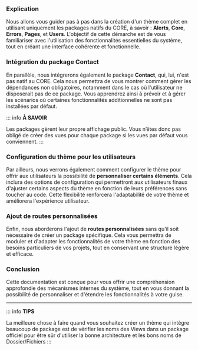### Explication
Nous allons vous guider pas à pas dans la création d'un thème complet en utilisant uniquement les packages natifs du CORE, à savoir : **Alerts**, **Core**, **Errors**, **Pages**, et **Users**. L'objectif de cette démarche est de vous familiariser avec l'utilisation des fonctionnalités essentielles du système, tout en créant une interface cohérente et fonctionnelle.

### Intégration du package Contact
En parallèle, nous intégrerons également le package **Contact**, qui, lui, n'est pas natif au CORE. Cela nous permettra de vous montrer comment gérer les dépendances non obligatoires, notamment dans le cas où l'utilisateur ne disposerait pas de ce package. Vous apprendrez ainsi à prévoir et à gérer les scénarios où certaines fonctionnalités additionnelles ne sont pas installées par défaut.

::: info
**À SAVOIR**

Les packages gèrent leur propre affichage public. Vous n’êtes donc pas obligé de créer des vues pour chaque package si les vues par défaut vous conviennent.
:::

### Configuration du thème pour les utilisateurs
Par ailleurs, nous verrons également comment configurer le thème pour offrir aux utilisateurs la possibilité de **personnaliser certains éléments**. Cela inclura des options de configuration qui permettront aux utilisateurs finaux d'ajuster certains aspects du thème en fonction de leurs préférences sans toucher au code. Cette flexibilité renforcera l'adaptabilité de votre thème et améliorera l'expérience utilisateur.

### Ajout de routes personnalisées
Enfin, nous aborderons l'ajout de **routes personnalisées** sans qu'il soit nécessaire de créer un package spécifique. Cela vous permettra de moduler et d'adapter les fonctionnalités de votre thème en fonction des besoins particuliers de vos projets, tout en conservant une structure légère et efficace.

### Conclusion
Cette documentation est conçue pour vous offrir une compréhension approfondie des mécanismes internes du système, tout en vous donnant la possibilité de personnaliser et d'étendre les fonctionnalités à votre guise.

---

::: info
**TIPS**

La meilleure chose à faire quand vous souhaitez créer un thème qui intègre beaucoup de package est de vérifier les noms des Views dans un package officiel pour être sûr d'utiliser la bonne architecture et les bons noms de Dossier/Fichiers
:::